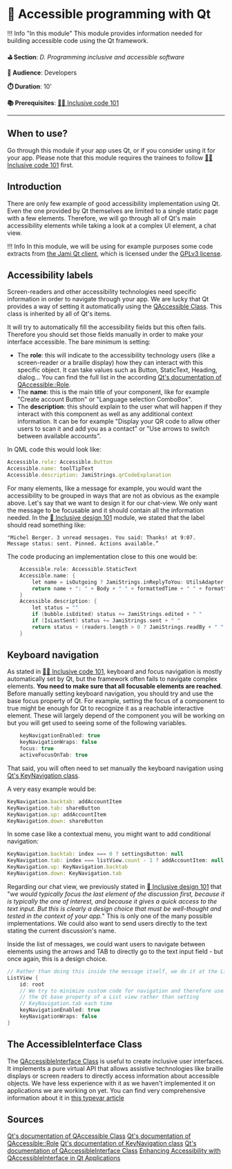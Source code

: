 # 📗 Accessible programming with Qt


!!! Info "In this module"
    This module provides information needed for building accessible code using the Qt
    framework.

**⛳️ Section**: *D. Programming inclusive and accessible software*

**👥 Audience**: Developers

**⏱️ ️Duration**: 10'

**📚 Prerequisites**: [👩‍💻 Inclusive code 101](D-ICO.md)

---

## When to use?
Go through this module if your app uses Qt, or if you consider using it for your app. Please note that this module requires the trainees to follow [👩‍💻 Inclusive code 101](D-ICO.md) first.

## Introduction

There are only few example of good accessibility implementation using Qt. Even the one provided by Qt themselves are limited to a single static page with a few elements. Therefore, we will go through all of Qt's main accessibility elements while taking a look at a complex UI element, a chat view.

!!! Info
    In this module, we will be using for example purposes some code extracts from [the Jami Qt client](https://git.jami.net/savoirfairelinux/jami-client-qt), which is licensed under the [GPLv3 license](https://github.com/savoirfairelinux/jami-client-qt/blob/master/COPYING).

## Accessibility labels

Screen-readers and other accessibility technologies need specific information in order to navigate through your app. We are lucky that Qt provides a way of setting it automatically using the [QAccessible Class](https://doc.qt.io/qt-6/qaccessible.html#Role-enum). This class is inherited by all of Qt's items.

It will try to automatically fill the accessibility fields but this often fails. Therefore you should set those fields manually in order to make your interface accessible. The bare minimum is setting:

- The **role**: this will indicate to the accessibility technology users (like a screen-reader or a braille display) how they can interact with this specific object. It can take values such as Button, StaticText, Heading, dialog... You can find the full list in the according [Qt's documentation of QAccessible::Role](https://doc.qt.io/qt-6/qaccessible.html?search=item#Role-enum).
- The **name**: this is the main title of your component, like for example "Create account Button" or "Language selection ComboBox".
- The **description**: this should explain to the user what will happen if they interact with this component as well as any additional context information. It can be for example "Display your QR code to allow other users to scan it and add you as a contact" or "Use arrows to switch between available accounts".

In QML code this would look like:

```QML
Accessible.role: Accessible.Button
Accessible.name: toolTipText
Accessible.description: JamiStrings.qrCodeExplanation
```

For many elements, like a message for example, you would want the accessibility to be grouped in ways that are not as obvious as the example above. Let's say that we want to design it for our chat-view. We only want the message to be focusable and it should contain all the information needed. In the [🎨 Inclusive design 101](C-IDE.md) module, we stated that the label should read something like:

    "Michel Berger. 3 unread messages. You said: Thanks! at 9:07.
    Message status: sent. Pinned. Actions available.”

The code producing an implementation close to this one would be:
```cpp
    Accessible.role: Accessible.StaticText
    Accessible.name: {
        let name = isOutgoing ? JamiStrings.inReplyToYou: UtilsAdapter.getBestNameForUri(CurrentAccount.id, Author)
        return name + ": " + Body + " " + formattedTime + " " + formattedDay
    }
    Accessible.description: {
        let status = ""
        if (bubble.isEdited) status += JamiStrings.edited + " "
        if (IsLastSent) status += JamiStrings.sent + " "
        return status + (readers.length > 0 ? JamiStrings.readBy + " " + readers.join(", "): "")
    }
```
## Keyboard navigation

As stated in [👩‍💻 Inclusive code 101](D-ICO.md), keyboard and focus navigation is mostly automatically set by Qt, but the framework often fails to navigate complex elements. **You need to make sure that all focusable elements are reached**. Before manually setting keyboard navigation, you should try and use the base focus property of Qt. For example, setting the focus of a component to true might be enough for Qt to recognize it as a reachable interactive element. These will largely depend of the component you will be working on but you will get used to seeing some of the following variables.

```QML
    keyNavigationEnabled: true
    keyNavigationWraps: false
    focus: true
    activeFocusOnTab: true
```
That said, you will often need to set manually the keyboard navigation using [Qt's KeyNavigation class](https://doc.qt.io/qt-6/qml-qtquick-keynavigation.html#details).

A very easy example would be:
```QML
KeyNavigation.backtab: addAccountItem
KeyNavigation.tab: shareButton
KeyNavigation.up: addAccountItem
KeyNavigation.down: shareButton
```

In some case like a contextual menu, you might want to add conditional navigation:
```QML
KeyNavigation.backtab: index === 0 ? settingsButton: null
KeyNavigation.tab: index === listView.count - 1 ? addAccountItem: null
KeyNavigation.up: KeyNavigation.backtab
KeyNavigation.down: KeyNavigation.tab
```

Regarding our chat view, we previously stated in [🎨 Inclusive design 101](C-IDE.md) that "*we would typically focus the last element of the discussion first, because it is typically the one of interest, and because it gives a quick access to the text input. But this is clearly a design choice that must be well-thought and tested in the context of your app.*" This is only one of the many possible implementations. We could also want to send users directly to the text stating the current discussion's name.

Inside the list of messages, we could want users to navigate between elements using the arrows and TAB to directly go to the text input field - but once again, this is a design choice.
```cpp
// Rather than doing this inside the message itself, we do it at the ListView level
ListView {
    id: root
    // We try to minimize custom code for navigation and therefore use
    // the Qt base property of a List view rather than setting
    // KeyNavigation.tab each time
    keyNavigationEnabled: true
    keyNavigationWraps: false
}
```

## The AccessibleInterface Class

The [QAccessibleInterface Class](https://doc.qt.io/qt-6/qaccessibleinterface.html) is useful to create inclusive user interfaces. It implements a pure virtual API that allows assistive technologies like braille displays or screen readers to directly access information about accessible objects. We have less experience with it as we haven't implemented it on applications we are working on yet. You can find very comprehensive information about it in [this typevar article](https://typevar.dev/en/docs/qt/qaccessibleinterface)

## Sources
[Qt's documentation of QAccessible Class](https://doc.qt.io/qt-6/qaccessible.html#Role-enum)
[Qt's documentation of QAccessible::Role](https://doc.qt.io/qt-6/qaccessible.html?search=item#Role-enum)
[Qt's documentation of KeyNavigation class](https://doc.qt.io/qt-6/qml-qtquick-keynavigation.html#details)
[Qt's documentation of QAccessibleInterface Class](https://doc.qt.io/qt-6/qaccessibleinterface.html)
[Enhancing Accessibility with QAccessibleInterface in Qt Applications ](https://typevar.dev/en/docs/qt/qaccessibleinterface)
